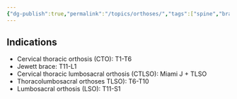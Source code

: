 ```yaml
---
{"dg-publish":true,"permalink":"/topics/orthoses/","tags":["spine","brace"],"created":"2023-05-27T13:12:19.000-07:00","updated":"2023-10-19T09:25:06.546-07:00"}
---
```



## Indications

-   Cervical thoracic orthosis (CTO): T1-T6
-   Jewett brace: T11-L1
-   Cervical thoracic lumbosacral orthosis (CTLSO): Miami J + TLSO
-   Thoracolumbosacral orthoses TLSO): T6-T10
-   Lumbosacral orthosis (LSO): T11-S1


